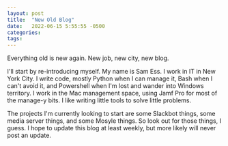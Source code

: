 ```yaml
---
layout: post
title:  "New Old Blog"
date:   2022-06-15 5:55:55 -0500
categories: 
tags: 
---
```

Everything old is new again.  New job, new city, new blog.

I'll start by re-introducing myself.  My name is Sam Ess.  I work in IT in New York City.  I write code, mostly Python when I can manage it, Bash when I can't avoid it, and Powershell when I'm lost and wander into Windows territory.  I work in the Mac management space, using Jamf Pro for most of the manage-y bits.  I like writing little tools to solve little problems.

The projects I'm currently looking to start are some Slackbot things, some media server things, and some Mosyle things.  So look out for those things, I guess.  I hope to update this blog at least weekly, but more likely will never post an update.